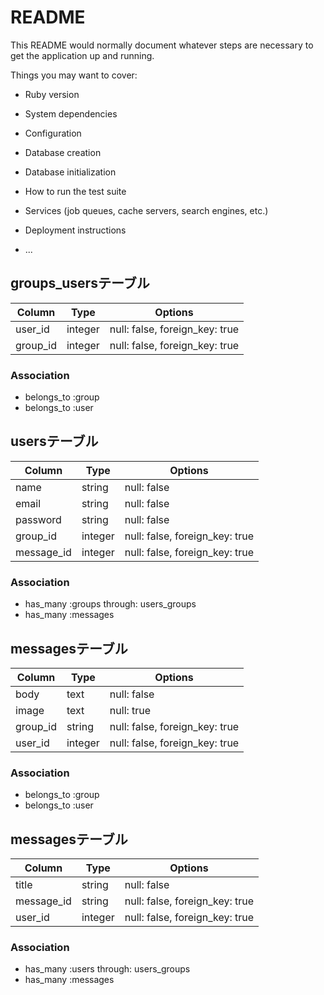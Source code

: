 # README

This README would normally document whatever steps are necessary to get the
application up and running.

Things you may want to cover:

* Ruby version

* System dependencies

* Configuration

* Database creation

* Database initialization

* How to run the test suite

* Services (job queues, cache servers, search engines, etc.)

* Deployment instructions

* ...

## groups_usersテーブル

|Column|Type|Options|
|------|----|-------|
|user_id|integer|null: false, foreign_key: true|
|group_id|integer|null: false, foreign_key: true|

### Association
- belongs_to :group
- belongs_to :user


## usersテーブル

|Column|Type|Options|
|------|----|-------|
|name|string|null: false|
|email|string|null: false|
|password|string|null: false|
|group_id|integer|null: false, foreign_key: true|
|message_id|integer|null: false, foreign_key: true|

### Association
- has_many :groups through: users_groups
- has_many :messages


## messagesテーブル

|Column|Type|Options|
|------|----|-------|
|body|text|null: false|
|image|text|null: true|
|group_id|string|null: false, foreign_key: true|
|user_id|integer|null: false, foreign_key: true|

### Association
- belongs_to :group
- belongs_to :user


## messagesテーブル

|Column|Type|Options|
|------|----|-------|
|title|string|null: false|
|message_id|string|null: false, foreign_key: true|
|user_id|integer|null: false, foreign_key: true|

### Association
- has_many :users through: users_groups
- has_many :messages
